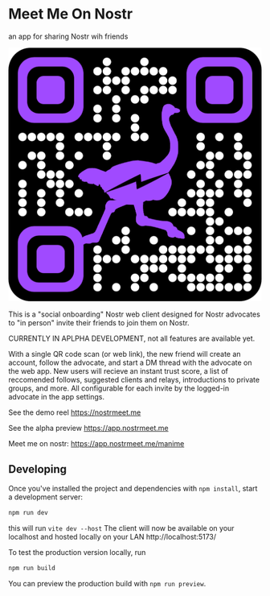 # Meet Me On Nostr
an app for sharing Nostr wih friends

![App Icon](src/lib/assets/appicon.png)


This is a "social onboarding" Nostr web client designed for Nostr advocates to "in person" invite their friends to join them on Nostr.

CURRENTLY IN APLPHA DEVELOPMENT, not all features are available yet.

With a single QR code scan (or web link), the new friend will create an account, follow the advocate, and start a DM thread with the advocate on the web app. New users will recieve an instant trust score, a list of reccomended follows, suggested clients and relays, introductions to private groups, and more. All configurable for each invite by the logged-in advocate in the app settings. 

See the demo reel
https://nostrmeet.me

See the alpha preview
https://app.nostrmeet.me

Meet me on nostr:
https://app.nostrmeet.me/manime

## Developing

Once you've installed the project and dependencies with `npm install`, start a development server:

```bash
npm run dev
```
this will run `vite dev --host`
The client will now be available on your localhost and hosted locally on your LAN
http://localhost:5173/


To test the production version locally, run

```bash
npm run build
```
You can preview the production build with `npm run preview`.

